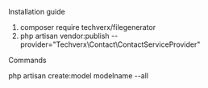 Installation guide
1) composer require techverx/filegenerator
2) php artisan vendor:publish --provider="Techverx\Contact\ContactServiceProvider"

Commands

php artisan create:model modelname --all
